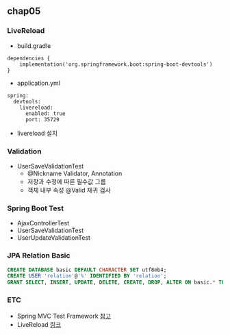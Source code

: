 ## chap05

### LiveReload
* build.gradle
```
dependencies {
    implementation('org.springframework.boot:spring-boot-devtools')
}
```
* application.yml
```
spring:
  devtools:
    livereload:
      enabled: true
      port: 35729
```
* livereload 설치

### Validation
* UserSaveValidationTest
  * @Nickname Validator, Annotation
  * 저장과 수정에 따른 필수값 그룹
  * 객체 내부 속성 @Valid 재귀 검사
  
### Spring Boot Test
* AjaxControllerTest
* UserSaveValidationTest
* UserUpdateValidationTest

### JPA Relation Basic
```sql
CREATE DATABASE basic DEFAULT CHARACTER SET utf8mb4;
CREATE USER 'relation'@'%' IDENTIFIED BY 'relation';
GRANT SELECT, INSERT, UPDATE, DELETE, CREATE, DROP, ALTER ON basic.* TO 'relation'@'%';
```

### ETC
* Spring MVC Test Framework [참고](https://docs.spring.io/spring/docs/current/spring-framework-reference/testing.html#spring-mvc-test-framework)
* LiveReload [링크](http://livereload.com/extensions/)